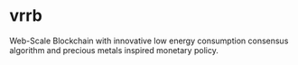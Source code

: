 # vrrb
Web-Scale Blockchain with innovative low energy consumption consensus algorithm and precious metals inspired monetary policy.
